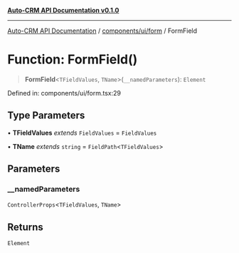 [**Auto-CRM API Documentation v0.1.0**](../../../../README.md)

***

[Auto-CRM API Documentation](../../../../README.md) / [components/ui/form](../README.md) / FormField

# Function: FormField()

> **FormField**\<`TFieldValues`, `TName`\>(`__namedParameters`): `Element`

Defined in: components/ui/form.tsx:29

## Type Parameters

• **TFieldValues** *extends* `FieldValues` = `FieldValues`

• **TName** *extends* `string` = `FieldPath`\<`TFieldValues`\>

## Parameters

### \_\_namedParameters

`ControllerProps`\<`TFieldValues`, `TName`\>

## Returns

`Element`
